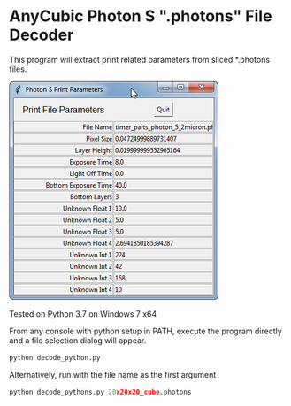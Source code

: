 # AnyCubic Photon S ".photons" File Decoder

This program will extract print related parameters from sliced *.photons files.

![alt text](https://github.com/k3wals/PhotonS_Decoder/blob/master/example_output.png "Example Output")

Tested on Python 3.7 on Windows 7 x64

From any console with python setup in PATH, execute the program directly and a file selection dialog will appear.
```python
python decode_python.py
```
Alternatively, run with the file name as the first argument
```python
python decode_pythons.py 20x20x20_cube.photons
```